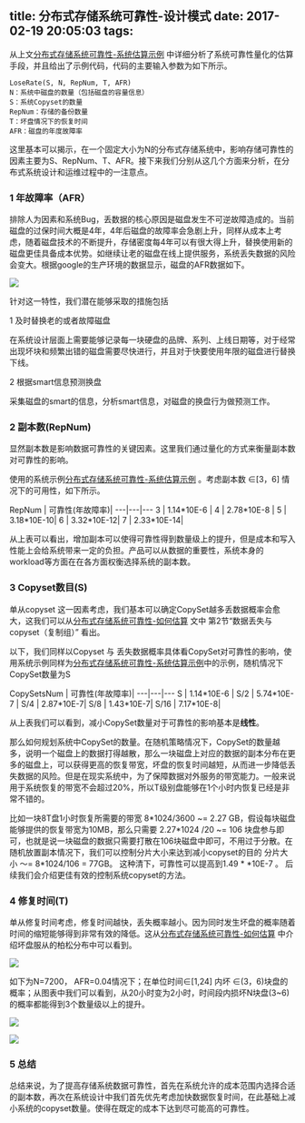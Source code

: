 title: 分布式存储系统可靠性-设计模式
date: 2017-02-19 20:05:03
tags:
---

[1]: https://work-jlsun.github.io/2017/02/18/storage-durablity-2.html
 
[2]: https://work-jlsun.github.io/2017/01/24/storage-durablity.html

从上文[分布式存储系统可靠性-系统估算示例](https://work-jlsun.github.io/2017/01/24/storage-durablity.html) 中详细分析了系统可靠性量化的估算手段，并且给出了示例代码，代码的主要输入参数为如下所示。

```
LoseRate(S, N, RepNum, T, AFR)
N：系统中磁盘的数量（包括磁盘的容量信息）
S：系统Copyset的数量
RepNum：存储的备份数量
T：坏盘情况下的恢复时间
AFR：磁盘的年度故障率
```

这里基本可以揭示，在一个固定大小为N的分布式存储系统中，影响存储可靠性的因素主要为S、RepNum、T、AFR。接下来我们分别从这几个方面来分析，在分布式系统设计和运维过程中的一注意点。


### 1 年故障率（AFR）

排除人为因素和系统Bug，丢数据的核心原因是磁盘发生不可逆故障造成的。当前磁盘的过保时间大概是4年，4年后磁盘的故障率会急剧上升，同样从成本上考虑，随着磁盘技术的不断提升，存储密度每4年可以有很大得上升，替换使用新的磁盘更佳具备成本优势。如继续让老的磁盘在线上提供服务，系统丢失数据的风险会变大。根据google的生产环境的数据显示，磁盘的AFR数据如下。

![](http://tom.nos-eastchina1.126.net/afr_age.png)

针对这一特性，我们潜在能够采取的措施包括

1 及时替换老的或者故障磁盘

在系统设计层面上需要能够记录每一块硬盘的品牌、系列、上线日期等，对于经常出现坏块和频繁出错的磁盘需要尽快进行，并且对于快要使用年限的磁盘进行替换下线。

2 根据smart信息预测换盘

采集磁盘的smart的信息，分析smart信息，对磁盘的换盘行为做预测工作。


### 2 副本数(RepNum)

显然副本数是影响数据可靠性的关键因素。这里我们通过量化的方式来衡量副本数对可靠性的影响。

使用的系统示例[分布式存储系统可靠性-系统估算示例](1) 。考虑副本数 ∈[3，6] 情况下的可用性，如下所示。

RepNum | 可靠性(年故障率)|
---|---|---
3 | 1.14\*10E-6 | 
4 | 2.78\*10E-8 | 
5 | 3.18\*10E-10| 
6 | 3.32\*10E-12| 
7 | 2.33\*10E-14| 

从上表可以看出，增加副本可以使得可靠性得到数量级上的提升，但是成本和写入性能上会给系统带来一定的负担。产品可以从数据的重要性，系统本身的workload等方面在在各方面权衡选择系统的副本数。

### 3 Copyset数目(S)

单从copyset 这一因素考虑，我们基本可以确定CopySet越多丢数据概率会愈大，这我们可以从[分布式存储系统可靠性-如何估算](https://work-jlsun.github.io/2017/01/24/storage-durablity.html)  文中 第2节“数据丢失与copyset（复制组）” 看出。

以下，我们同样以Copyset 与 丢失数据概率具体看CopySet对可靠性的影响，使用系统示例同样为[分布式存储系统可靠性-系统估算示例](https://work-jlsun.github.io/2017/02/18/storage-durablity-2.html)中的示例，随机情况下CopySet数量为S


CopySetsNum | 可靠性(年故障率)|
---|---|---
S | 1.14\*10E-6 | 
S/2 | 5.74\*10E-7 | 
S/4 | 2.87\*10E-7| 
S/8 | 1.43\*10E-7| 
S/16 | 7.17\*10E-8| 

从上表我们可以看到，减小CopySet数量对于可靠性的影响基本是**线性**。

那么如何规划系统中CopySet的数量。在随机策略情况下，CopySet的数量越多，说明一个磁盘上的数据打得越散，那么一块磁盘上对应的数据的副本分布在更多的磁盘上，可以获得更高的恢复带宽，坏盘的恢复时间越短，从而进一步降低丢失数据的风险。但是在现实系统中，为了保障数据对外服务的带宽能力。一般来说用于系统恢复的带宽不会超过20%，所以T级别盘能够在1个小时内恢复已经是非常不错的。 

比如一块8T盘1小时恢复所需要的带宽  8\*1024/3600 ~= 2.27 GB，假设每块磁盘能够提供的恢复带宽为10MB，那么只需要 2.27\*1024 /20 ~= 106 块盘参与即可，也就是说一块磁盘的数据只需要打散在106块磁盘中即可，不用过于分散。在随机放置副本情况下，我们可以控制分片大小来达到减小copyset的目的 分片大小 ～= 8\*1024/106 = 77GB。 这种清下，可靠性可以提高到1.49 * *10E-7 。 后续我们会介绍更佳有效的控制系统copyset的方法。

### 4 修复时间(T)

单从修复时间考虑，修复时间越快，丢失概率越小。因为同时发生坏盘的概率随着时间的缩短能够得到非常有效的降低。这从[分布式存储系统可靠性-如何估算](https://work-jlsun.github.io/2017/01/24/storage-durablity.html) 中介绍坏盘服从的柏松分布中可以看到。

![](http://www.ruanyifeng.com/blogimg/asset/2015/bg2015061002-1.png)

如下为N=7200， AFR=0.04情况下；在单位时间∈[1,24] 内坏 ∈(3，6)块盘的概率；从图表中我们可以看到，从20小时变为2小时，时间段内损坏N块盘(3~6)的概率都能得到3个数量级以上的提升。

![](http://tom.nos-eastchina1.126.net/2017-02-19-storage-durablity-design-pattern1.jpg)

![](http://tom.nos-eastchina1.126.net/2017-02-19-storage-durablity-design-pattern2.jpg)

### 5 总结

总结来说，为了提高存储系统数据可靠性，首先在系统允许的成本范围内选择合适的副本数，再次在系统设计中我们首先优先考虑加快数据恢复时间，在此基础上减小系统的copyset数量。使得在既定的成本下达到尽可能高的可靠性。
